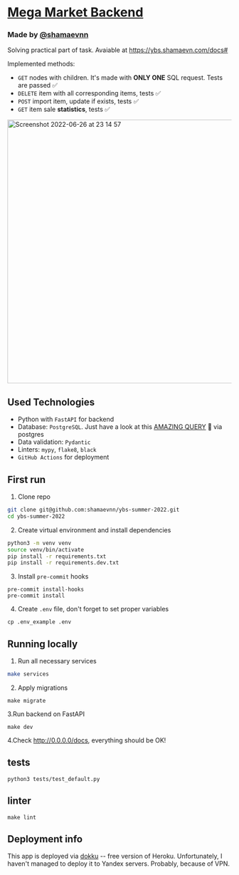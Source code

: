 # [Mega Market Backend](https://ybs.shamaevn.com/docs)
### Made by [@shamaevnn](https://t.me/shamaevnn)
Solving practical part of task. Avaiable at https://ybs.shamaevn.com/docs#


Implemented methods:
* `GET` nodes with children. It's made with **ONLY ONE** SQL request. Tests are passed ✅
* `DELETE` item with all corresponding items, tests ✅
* `POST` import item, update if exists, tests ✅
* `GET` item sale **statistics**, tests ✅

<img width="592" alt="Screenshot 2022-06-26 at 23 14 57" src="https://user-images.githubusercontent.com/50623190/175832316-10f8f223-c35a-4369-83bf-d8a2d0a2a060.png">

## Used Technologies
* Python with `FastAPI` for backend
* Database: `PostgreSQL`. Just have a look at this [AMAZING QUERY](https://github.com/shamaevnn/ybs-summer-2022/blob/master/app/models/items/queries.py#L14) 👀 via postgres
* Data validation: `Pydantic`
* Linters: `mypy`, `flake8`, `black`
* `GitHub Actions` for deployment


## First run
1. Clone repo
```bash
git clone git@github.com:shamaevnn/ybs-summer-2022.git
cd ybs-summer-2022
```
2. Create virtual environment and install dependencies
```bash
python3 -m venv venv
source venv/bin/activate
pip install -r requirements.txt
pip install -r requirements.dev.txt
```
3. Install `pre-commit` hooks
```
pre-commit install-hooks
pre-commit install
```
4. Create `.env` file, don't forget to set proper variables
```
cp .env_example .env
```

## Running locally
1. Run all necessary services
```bash
make services
```
2. Apply migrations
```
make migrate
```
3.Run backend on FastAPI
```
make dev
```
4.Check http://0.0.0.0/docs, everything should be OK!


## tests
```
python3 tests/test_default.py
```

## linter
```
make lint
```


## Deployment info
This app is deployed via [dokku](https://dokku.com/) -- free version of Heroku.
Unfortunately, I haven't managed to deploy it to Yandex servers. Probably, because of VPN.

